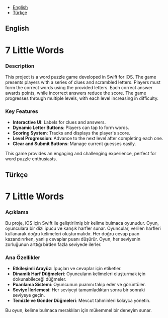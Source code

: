 - [English](#english)
- [Türkçe](#türkçe)

## English

# 7 Little Words

### Description
This project is a word puzzle game developed in Swift for iOS. The game presents players with a series of clues and scrambled letters. Players must form the correct words using the provided letters. Each correct answer awards points, while incorrect answers reduce the score. The game progresses through multiple levels, with each level increasing in difficulty.

### Key Features
- **Interactive UI**: Labels for clues and answers.
- **Dynamic Letter Buttons**: Players can tap to form words.
- **Scoring System**: Tracks and displays the player's score.
- **Level Progression**: Advance to the next level after completing each one.
- **Clear and Submit Buttons**: Manage current guesses easily.

This game provides an engaging and challenging experience, perfect for word puzzle enthusiasts.

## Türkçe

# 7 Little Words

### Açıklama
Bu proje, iOS için Swift ile geliştirilmiş bir kelime bulmaca oyunudur. Oyun, oyunculara bir dizi ipucu ve karışık harfler sunar. Oyuncular, verilen harfleri kullanarak doğru kelimeleri oluşturmalıdır. Her doğru cevap puan kazandırırken, yanlış cevaplar puanı düşürür. Oyun, her seviyenin zorluğunun arttığı birden fazla seviyede ilerler.

### Ana Özellikler
- **Etkileşimli Arayüz**: İpuçları ve cevaplar için etiketler.
- **Dinamik Harf Düğmeleri**: Oyuncuların kelimeleri oluşturmak için dokunabileceği düğmeler.
- **Puanlama Sistemi**: Oyuncunun puanını takip eder ve görüntüler.
- **Seviye İlerlemesi**: Her seviyeyi tamamladıktan sonra bir sonraki seviyeye geçin.
- **Temizle ve Gönder Düğmeleri**: Mevcut tahminleri kolayca yönetin.

Bu oyun, kelime bulmaca meraklıları için mükemmel bir deneyim sunar.
